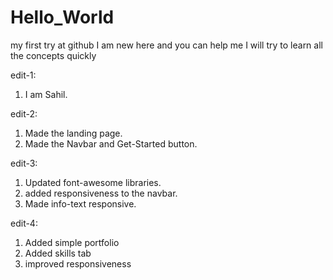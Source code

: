 # Hello_World
my first try at github
I am new here and you can help me
I will try to learn all the concepts quickly

edit-1: 
  1. I am Sahil.

edit-2: 
 1. Made the landing page.
 2. Made the Navbar and Get-Started button.

edit-3: 
 1. Updated font-awesome libraries.
 2. added responsiveness to the navbar.
 3. Made info-text responsive.

edit-4:
 1. Added simple portfolio
 2. Added skills tab
 3. improved responsiveness

